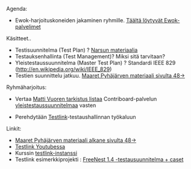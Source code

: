 Agenda:

  * Ewok-harjoituskoneiden jakaminen ryhmille. [Täältä löytyvät Ewok-palvelimet](about-serivices-in-use)

Käsitteet..
 * Testisuunnitelma  (Test Plan) ? [Narsun materiaalia](https://drive.google.com/file/d/0B-hPgXTXfK9ET0puUFB2amZsNW8/view)
 * Testauksenhallinta (Test Management)? Miksi sitä tarvitaan?
 * Yleistestaussuunnitelma (Master Test Plan) ? Standardi IEEE 829 (http://en.wikipedia.org/wiki/IEEE_829)
 * Testien suunnittelu jatkuu. [Maaret Pyhäjärven materiaali sivulta 48->](https://drive.google.com/file/d/0B-hPgXTXfK9ES0h3Vm90UVQ2Ykk/view)

  
Ryhmäharjoitus:

  * Vertaa [Matti Vuoren tarkistus listaa](http://www.mattivuori.net/extra/testauksen_paasuunnitelman_tarkistuslista.pdf) Contriboard-palvelun [yleistestaussuunnitelmaa](https://github.com/N4SJAMK/teamboard-meta/wiki/master-test-plan) vasten

  * Perehdytään [Testlink](http://testlink.org/)-testaushallinnan työkaluun

Linkit:
  * [Maaret Pyhäjärven materiaali alkane sivulta 48->](https://drive.google.com/file/d/0B-hPgXTXfK9ES0h3Vm90UVQ2Ykk/view)
  * [Testlink Youtubessa](https://www.youtube.com/results?search_query=testlink) 
  * Kurssin [testlink-instanssi](http://stc2015.n4sjamk.org/testlink/login.php)
  * Testlink esimerkkiprojekti : [FreeNest 1.4 -testausuunnitelma + caset](https://dl.dropboxusercontent.com/u/14115930/FreeNest%201.4%20Official.testproject-deep.xml)




